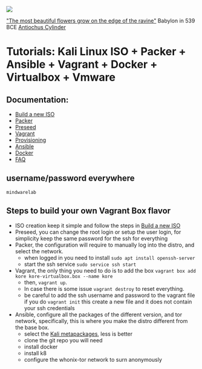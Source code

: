 ![](https://raw.githubusercontent.com/frankietyrine/K-OSINT.iso/master/unnamed.png)

["The most beautiful flowers grow on the edge of the ravine"](http://www.achemenet.com/pdf/in-press/VAN-DER-SPEK_Cyrus_the_Great_Exiles_and_Foreign_Gods_June_2013.pdf) Babylon in 539 BCE [Antiochus Cylinder](https://www.livius.org/sources/content/mesopotamian-chronicles-content/antiochus-cylinder/)

# Tutorials: Kali Linux ISO + Packer + Ansible + Vagrant + Docker + Virtualbox + Vmware

## Documentation:
- [Build a new ISO](https://github.com/cybern3tic/devops_notes/blob/master/tutorials/build_new_iso.md)
- [Packer](https://github.com/cybern3tic/devops_notes/blob/master/tutorials/packer.md)
- [Preseed](https://github.com/cybern3tic/devops_notes/blob/master/tutorials/preseed.md)
- [Vagrant](https://github.com/cybern3tic/devops_notes/blob/master/tutorials/vagrant.md)
- [Provisioning](https://github.com/cybern3tic/devops_notes/blob/master/tutorials/provisioning.md)
- [Ansible](https://github.com/cybern3tic/devops_notes/blob/master/tutorials/ansible.md)
- [Docker](https://github.com/cybern3tic/devops_notes/blob/master/tutorials/docker.md)
- [FAQ](https://github.com/cybern3tic/devops_notes/blob/master/tutorials/FAQ.md)

## username/password everywhere
```mindwarelab```

## Steps to build your own Vagrant Box flavor
- ISO creation keep it simple and follow the steps in [Build a new ISO](https://github.com/cybern3tic/devops_notes/blob/master/tutorials/build_new_iso.md)
- Preseed, you can change the root login or setup the user login, for simplicity keep the same password for the ssh for everything
- Packer, the configuration will require to manually log into the distro, and select the network.
  - when logged in you need to install ```sudo apt install openssh-server```
  - start the ssh service ```sudo service ssh start```
- Vagrant, the only thing you need to do is to add the box ```vagrant box add kore kore-virtualbox.box --name kore```
  - then, ```vagrant up```. 
  - In case there is some issue ```vagrant destroy``` to reset everything. 
  - be careful to add the ssh username and password to the vagrant file if you do ```vagrant init``` this create a new file and it does not contain your ssh credentials
- Ansible, configure all the packages of the different version, and tor network, specifically, this is where you make the distro different from the base box. 
  - select the [Kali metapackages](https://tools.kali.org/kali-metapackages), less is better
  - clone the git repo you will need 
  - install docker
  - install k8
  - configure the whonix-tor network to surn anonymously
